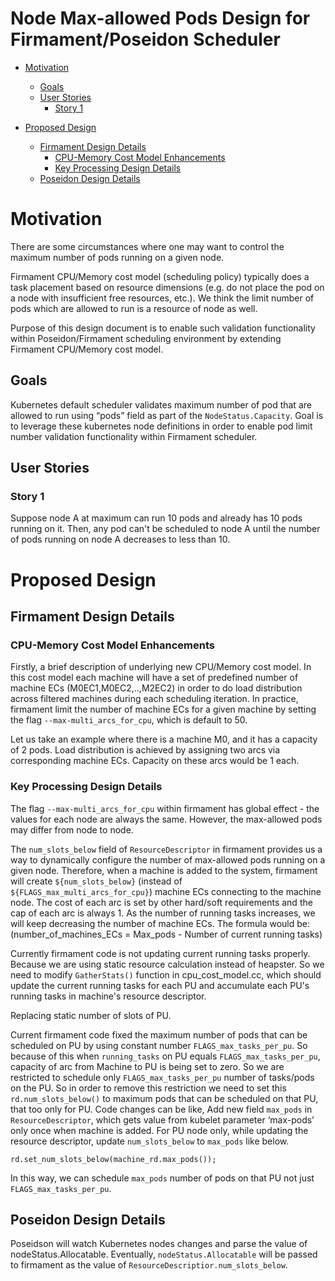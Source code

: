 # Node Max-allowed Pods Design for Firmament/Poseidon Scheduler

- [Motivation](#motivation)
    - [Goals](#goals)
    - [User Stories](#user-stories)
        - [Story 1](#story-1)

- [Proposed Design](#proposed-design)
    - [Firmament Design Details](#firmament-design-details)
        - [CPU-Memory Cost Model Enhancements](#cpu-memory-cost-model-enhancements)
        - [Key Processing Design Details](#key-processing-design-details)
    - [Poseidon Design Details](#key-processing-design-details)

# Motivation

There are some circumstances where one may want to control the maximum number of pods running on a given node.

Firmament CPU/Memory cost model (scheduling policy) typically does a task placement based on resource dimensions (e.g. do not place the pod on a node with insufficient free resources, etc.).  We think the limit number of pods which are allowed to run is a resource of node as well.

Purpose of this design document is to enable such validation functionality within Poseidon/Firmament scheduling environment by extending Firmament CPU/Memory cost model.

## Goals

Kubernetes default scheduler validates maximum number of pod that are allowed to run using “pods” field as part of the `NodeStatus.Capacity`. Goal is to leverage these kubernetes node definitions in order to enable pod limit number validation functionality within Firmament scheduler.

## User Stories

### Story 1
Suppose node A at maximum can run 10 pods and already has 10 pods running on it. Then, any pod can't be scheduled to node A until the number of pods running on node A decreases to less than 10.


# Proposed Design

## Firmament Design Details

### CPU-Memory Cost Model Enhancements
Firstly, a brief description of underlying new CPU/Memory cost model. In this cost model each machine will have a set of predefined number of machine ECs (M0EC1,M0EC2,..,M2EC2) in order to do load distribution across filtered machines during each scheduling iteration. In practice, firmament limit the number of machine ECs for a given machine by setting the flag `--max-multi_arcs_for_cpu`, which is default to 50.

Let us take an example where there is a machine M0, and it has a capacity of 2 pods. Load distribution is achieved by assigning two arcs via corresponding machine ECs. Capacity on these arcs would be 1 each.

### Key Processing Design Details

The flag `--max-multi_arcs_for_cpu` within firmament has global effect - the values for each node are always the same. However, the max-allowed pods may differ from node to node.

The `num_slots_below` field of `ResourceDescriptor` in firmament provides us a way to dynamically configure the number of max-allowed pods running on a given node. Therefore, when a machine is added to the system, firmament will create `${num_slots_below}` (instead of `${FLAGS_max_multi_arcs_for_cpu}`) machine ECs connecting to the machine node. The cost of each arc is set by other hard/soft requirements and the cap of each arc is always 1. As the number of running tasks increases, we will keep decreasing the number of machine ECs. The formula would be: (number_of_machines_ECs = Max_pods - Number of current running tasks)

Currently firmament code is not updating current running tasks properly. Because we are using static resource calculation instead of heapster. So we need to modify `GatherStats()` function in cpu_cost_model.cc, which should update the current running tasks for each PU and accumulate each PU's running tasks in machine's resource descriptor.

Replacing static number of slots of PU.

Current firmament code fixed the maximum number of pods that can be scheduled on PU by using constant number `FLAGS_max_tasks_per_pu`. So because of this when `running_tasks` on PU equals `FLAGS_max_tasks_per_pu`, capacity of arc from Machine to PU is being set to zero. So we are restricted to schedule only `FLAGS_max_tasks_per_pu` number of tasks/pods on the PU. So in order to remove this restriction we need to set this `rd.num_slots_below()` to maximum pods that can be scheduled on that PU, that too only for PU. Code changes can be like,
Add new field `max_pods` in `ResourceDescriptor`, which gets value from kubelet parameter ‘max-pods’ only once when machine is added.
For PU node only, while updating the resource descriptor, update `num_slots_below` to `max_pods` like below.

`rd.set_num_slots_below(machine_rd.max_pods());`

In this way, we can schedule `max_pods` number of pods on that PU not just `FLAGS_max_tasks_per_pu`.

## Poseidon Design Details

Poseidson will watch Kubernetes nodes changes and parse the value of nodeStatus.Allocatable. Eventually, `nodeStatus.Allocatable` will be passed to firmament as the value of `ResourceDescriptior.num_slots_below`.
